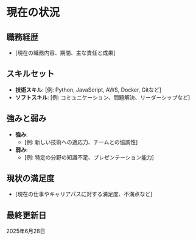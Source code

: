 # 現在の状況

## 職務経歴
- [現在の職務内容、期間、主な責任と成果]

## スキルセット
- **技術スキル**: [例: Python, JavaScript, AWS, Docker, Gitなど]
- **ソフトスキル**: [例: コミュニケーション、問題解決、リーダーシップなど]

## 強みと弱み
- **強み**:
    - [例: 新しい技術への適応力、チームとの協調性]
- **弱み**:
    - [例: 特定の分野の知識不足、プレゼンテーション能力]

## 現状の満足度
- [現在の仕事やキャリアパスに対する満足度、不満点など]

## 最終更新日
2025年6月28日
